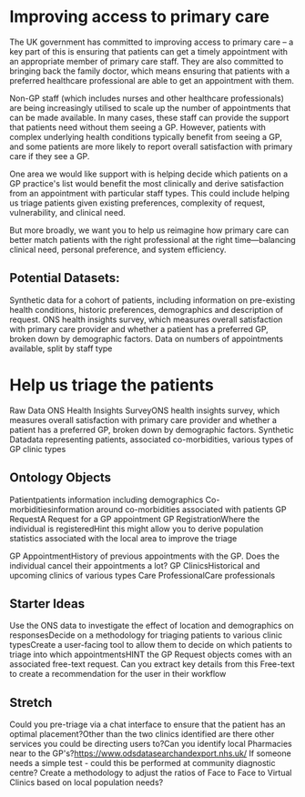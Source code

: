 # Improving access to primary care

The UK government has committed to improving access to primary care – a key part of this is ensuring that patients can get a timely appointment with an appropriate member of primary care staff. They are also committed to bringing back the family doctor, which means ensuring that patients with a preferred healthcare professional are able to get an appointment with them. 
 
Non-GP staff (which includes nurses and other healthcare professionals) are being increasingly utilised to scale up the number of appointments that can be made available. In many cases, these staff can provide the support that patients need without them seeing a GP. However, patients with complex underlying health conditions typically benefit from seeing a GP, and some patients are more likely to report overall satisfaction with primary care if they see a GP. 
 
One area we would like support with is helping decide which patients on a GP practice's list would benefit the most clinically and derive satisfaction from an appointment with particular staff types. This could include helping us triage patients given existing preferences, complexity of request, vulnerability, and clinical need. 
 
But more broadly, we want you to help us reimagine how primary care can better match patients with the right professional at the right time—balancing clinical need, personal preference, and system efficiency.
 
## Potential Datasets: 
Synthetic data for a cohort of patients, including information on pre-existing health conditions, historic preferences, demographics and description of request.
ONS health insights survey, which measures overall satisfaction with primary care provider and whether a patient has a preferred GP, broken down by demographic factors.
Data on numbers of appointments available, split by staff type

# Help us triage the patients

Raw Data
ONS Health Insights SurveyONS health insights survey, which measures overall satisfaction with primary care provider and whether a patient has a preferred GP, broken down by demographic factors.
Synthetic Datadata representing patients, associated co-morbidities, various types of GP clinic types


## Ontology Objects

Patientpatients information including demographics
Co-morbiditiesinformation around co-morbidities associated with patients
GP RequestA Request for a GP appointment
GP RegistrationWhere the individual is registeredHint this might allow you to derive population statistics associated with the local area to improve the triage

GP AppointmentHistory of previous appointments with the GP. Does the individual cancel their appointments a lot? 
GP ClinicsHistorical and upcoming clinics of various types 
Care ProfessionalCare professionals


## Starter Ideas
Use the ONS data to investigate the effect of location and demographics on responsesDecide on a methodology for triaging patients to various clinic typesCreate a user-facing tool to allow them to decide on which patients to triage into which appointmentsHINT the GP Request objects comes with an associated free-text request. Can you extract key details from this Free-text to create a recommendation for the user in their workflow



## Stretch
Could you pre-triage via a chat interface to ensure that the patient has an optimal placement?Other than the two clinics identified are there other services you could be directing users to?Can you identify local Pharmacies near to the GP's?https://www.odsdatasearchandexport.nhs.uk/
If someone needs a simple test - could this be performed at community diagnostic centre?
Create a methodology to adjust the ratios of Face to Face to Virtual Clinics based on local population needs?